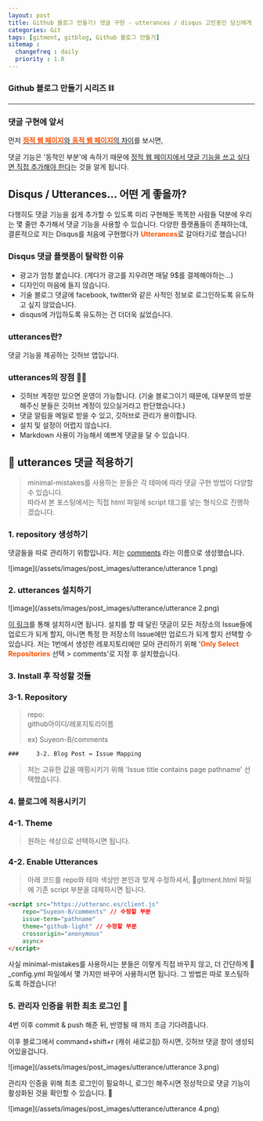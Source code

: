 ```yaml
---
layout: post
title: Github 블로그 만들기) 댓글 구현 - utterances / disqus 고민중인 당신에게
categories: Git
tags: [gitment, gitblog, Github 블로그 만들기]
sitemap :
  changefreq : daily
  priority : 1.0
---
```


### Github 블로그 만들기 시리즈 ⛓

---

### 댓글 구현에 앞서

먼저 [<span style="color:#ff5100">**정적 웹 페이지**</span>와 <span style="color:#ff5100">**동적 웹 페이지**</span>의 차이](https://suyeon-b.github.io/web/2021/08/25/%EC%A0%95%EC%A0%81-%EC%9B%B9-%ED%8E%98%EC%9D%B4%EC%A7%80%EC%99%80-%EB%8F%99%EC%A0%81-%EC%9B%B9-%ED%8E%98%EC%9D%B4%EC%A7%80.html)를 보시면,

댓글 기능은 '동적인 부분'에 속하기 때문에 <u>정적 웹 페이지에서 댓글 기능을 쓰고 싶다면 직접 추가해야 한다</u>는 것을 알게 됩니다.







## Disqus / Utterances... 어떤 게 좋을까?

다행히도 댓글 기능을 쉽게 추가할 수 있도록 미리 구현해둔 똑똑한 사람들 덕분에 우리는 몇 줄만 추가해서 댓글 기능을 사용할 수 있습니다. 다양한 플랫폼들이 존재하는데, 결론적으로 저는 Disqus를 처음에 구현했다가 <span style="color:#ff5100">**Utterances**</span>로 갈아타기로 했습니다! 



### Disqus 댓글 플랫폼이 탈락한 이유

- 광고가 엄청 붙습니다. (게다가 광고를 지우려면 매달 9$를 결제해야하는...)
- 디자인이 마음에 들지 않습니다.
- 기술 블로그 댓글에 facebook, twitter와 같은 사적인 정보로 로그인하도록 유도하고 싶지 않았습니다.
- disqus에 가입하도록 유도하는 건 더더욱 싫었습니다.



### utterances란?

댓글 기능을 제공하는 깃허브 앱입니다.

### utterances의 장점 🧞‍♀️

- 깃허브 계정만 있으면 운영이 가능합니다. (기술 블로그이기 때문에, 대부분의 방문해주신 분들은 깃허브 계정이 있으실거라고 판단했습니다.)
- 댓글 알림을 메일로 받을 수 있고, 깃허브로 관리가 용이합니다.
- 설치 및 설정이 어렵지 않습니다.
- Markdown 사용이 가능해서 예쁘게 댓글을 달 수 있습니다.







## 🔮 utterances 댓글 적용하기

> minimal-mistakes를 사용하는 분들은 각 테마에 따라 댓글 구현 방법이 다양할 수 있습니다. <br>따라서 본 포스팅에서는 직접 html 파일에 script 태그를 넣는 형식으로 진행하겠습니다.







### 1. repository 생성하기

댓글들을 따로 관리하기 위함입니다. 저는 [comments](https://github.com/Suyeon-B/comments) 라는 이름으로 생성했습니다.

![image](/assets/images/post_images/utterance/utterance 1.png)





### 2. utterances 설치하기

![image](/assets/images/post_images/utterance/utterance 2.png)

[이 링크](https://github.com/apps/utterances)를 통해 설치하시면 됩니다. 설치를 할 때 달린 댓글이 모든 저장소의 Issue들에 업로드가 되게 할지, 아니면 특정 한 저장소의 Issue에만 업로드가 되게 할지 선택할 수 있습니다. 저는 1번에서 생성한 레포지토리에만 모아 관리하기 위해 '<span style="color:#ff5100">**Only Select Repositories**</span> 선택 > comments'로 지정 후 설치했습니다.







### 3. Install 후 작성할 것들

### 	3-1. Repository

> repo:<br>github아이디/레포지토리이름
>
> ex) Suyeon-B/comments



	### 	3-2. Blog Post ↔️ Issue Mapping

> 저는 고유한 값을 매핑시키기 위해 'Issue title contains page pathname' 선택했습니다.







### 4. 블로그에 적용시키기

### 	4-1. Theme

> 원하는 색상으로 선택하시면 됩니다.

### 	4-2. Enable Utterances

> 아래 코드를 repo와 테마 색상만 본인과 맞게 수정하셔서, 📄gitment.html 파일에 기존 script 부분을 대체하시면 됩니다.

```html
<script src="https://utteranc.es/client.js"
    repo="Suyeon-B/comments" // 수정할 부분
    issue-term="pathname"
    theme="github-light" // 수정할 부분
    crossorigin="anonymous"
    async>
</script>  
```

사실 minimal-mistakes를 사용하시는 분들은 이렇게 직접 바꾸지 않고, 더 간단하게 📄_config.yml 파일에서 몇 가지만 바꾸어 사용하시면 됩니다. 그 방법은 따로 포스팅하도록 하겠습니다!







### 5. 관리자 인증을 위한 최초 로그인 🔐

4번 이후 commit & push 해준 뒤, 반영될 때 까지 조금 기다려줍니다.

이후 블로그에서 command+shift+r (캐쉬 새로고침) 하시면, 깃허브 댓글 창이 생성되어있을겁니다.

![image](/assets/images/post_images/utterance/utterance 3.png)

관리자 인증을 위해 최초 로그인이 필요하니, 로그인 해주시면 정상적으로 댓글 기능이 활성화된 것을 확인할 수 있습니다. 👏

![image](/assets/images/post_images/utterance/utterance 4.png)
